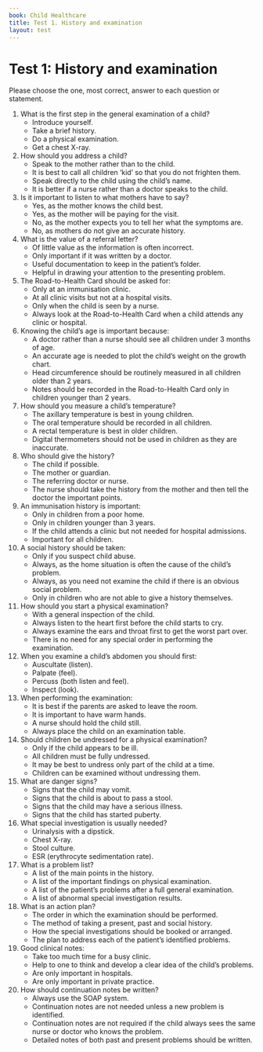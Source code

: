 ```yaml
---
book: Child Healthcare
title: Test 1. History and examination
layout: test
---
```

# Test 1: History and examination

Please choose the one, most correct, answer to each question or statement. 

1.	What is the first step in the general examination of a child?
	*	Introduce yourself.
	*	Take a brief history.
	*	Do a physical examination.
	*	Get a chest X-ray.
2.	How should you address a child?
	*	Speak to the mother rather than to the child.
	*	It is best to call all children ‘kid’ so that you do not frighten them.
	*	Speak directly to the child using the child’s name.
	*	It is better if a nurse rather than a doctor speaks to the child.
3.	Is it important to listen to what mothers have to say?
	*	Yes, as the mother knows the child best.
	*	Yes, as the mother will be paying for the visit.
	*	No, as the mother expects you to tell her what the symptoms are.
	*	No, as mothers do not give an accurate history.
4.	What is the value of a referral letter?
	*	Of little value as the information is often incorrect.
	*	Only important if it was written by a doctor.
	*	Useful documentation to keep in the patient’s folder.
	*	Helpful in drawing your attention to the presenting problem.
5.	The Road-to-Health Card should be asked for:
	*	Only at an immunisation clinic.
	*	At all clinic visits but not at a hospital visits.
	*	Only when the child is seen by a nurse.
	*	Always look at the Road-to-Health Card when a child attends any clinic or hospital.
6.	Knowing the child’s age is important because:
	*	A doctor rather than a nurse should see all children under 3 months of age.
	*	An accurate age is needed to plot the child’s weight on the growth chart.
	*	Head circumference should be routinely measured in all children older than 2 years.
	*	Notes should be recorded in the Road-to-Health Card only in children younger than 2 years.
7.	How should you measure a child’s temperature?
	*	The axillary temperature is best in young children.
	*	The oral temperature should be recorded in all children.
	*	A rectal temperature is best in older children.
	*	Digital thermometers should not be used in children as they are inaccurate.
8.	Who should give the history?
	*	The child if possible.
	*	The mother or guardian.
	*	The referring doctor or nurse.
	*	The nurse should take the history from the mother and then tell the doctor the important points.
9.	An immunisation history is important:
	*	Only in children from a poor home.
	*	Only in children younger than 3 years.
	*	If the child attends a clinic but not needed for hospital admissions.
	*	Important for all children.
10.	A social history should be taken:
	*	Only if you suspect child abuse.
	*	Always, as the home situation is often the cause of the child’s problem.
	*	Always, as you need not examine the child if there is an obvious social problem.
	*	Only in children who are not able to give a history themselves.
11.	How should you start a physical examination?
	*	With a general inspection of the child.
	*	Always listen to the heart first before the child starts to cry.
	*	Always examine the ears and throat first to get the worst part over.
	*	There is no need for any special order in performing the examination.
12.	When you examine a child’s abdomen you should first:
	*	Auscultate (listen).
	*	Palpate (feel).
	*	Percuss (both listen and feel).
	*	Inspect (look).
13.	When performing the examination:
	*	It is best if the parents are asked to leave the room.
	*	It is important to have warm hands.
	*	A nurse should hold the child still.
	*	Always place the child on an examination table.
14.	Should children be undressed for a physical examination?
	*	Only if the child appears to be ill.
	*	All children must be fully undressed.
	*	It may be best to undress only part of the child at a time.
	*	Children can be examined without undressing them.
15.	What are danger signs?
	*	Signs that the child may vomit.
	*	Signs that the child is about to pass a stool.
	*	Signs that the child may have a serious illness.
	*	Signs that the child has started puberty.
16.	What special investigation is usually needed?
	*	Urinalysis with a dipstick.
	*	Chest X-ray.
	*	Stool culture.
	*	ESR (erythrocyte sedimentation rate).
17.	What is a problem list?
	*	A list of the main points in the history.
	*	A list of the important findings on physical examination.
	*	A list of the patient’s problems after a full general examination.
	*	A list of abnormal special investigation results.
18.	What is an action plan?
	*	The order in which the examination should be performed.
	*	The method of taking a present, past and social history.
	*	How the special investigations should be booked or arranged.
	*	The plan to address each of the patient’s identified problems.
19.	Good clinical notes:
	*	Take too much time for a busy clinic.
	*	Help to one to think and develop a clear idea of the child’s problems.
	*	Are only important in hospitals.
	*	Are only important in private practice.
20.	How should continuation notes be written?
	*	Always use the SOAP system.
	*	Continuation notes are not needed unless a new problem is identified.
	*	Continuation notes are not required if the child always sees the same nurse or doctor who knows the problem.
	*	Detailed notes of both past and present problems should be written.
